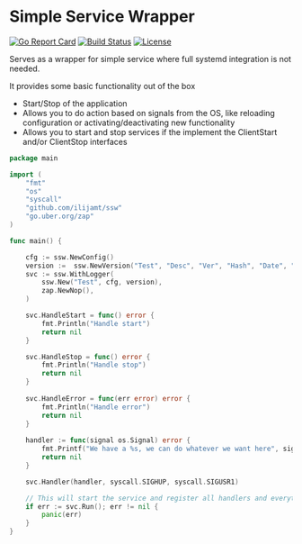 Simple Service Wrapper
======================

[![Go Report Card](https://goreportcard.com/badge/github.com/ilijamt/ssw)](https://goreportcard.com/report/github.com/ilijamt/ssw) [![Build Status](https://travis-ci.org/ilijamt/ssw.svg?branch=master)](https://travis-ci.org/ilijamt/ssw) [![License](https://img.shields.io/badge/License-MIT-blue.svg)](https://github.com/ilijamt/ssw/blob/master/LICENSE)

Serves as a wrapper for simple service where full systemd integration is not needed.

It provides some basic functionality out of the box

* Start/Stop of the application
* Allows you to do action based on signals from the OS, like reloading configuration or activating/deactivating new functionality
* Allows you to start and stop services if the implement the ClientStart and/or ClientStop interfaces

```go
package main

import (
	"fmt"
	"os"
	"syscall"
	"github.com/ilijamt/ssw"
	"go.uber.org/zap"
)

func main() {

	cfg := ssw.NewConfig()
	version :=  ssw.NewVersion("Test", "Desc", "Ver", "Hash", "Date", "Clean")
	svc := ssw.WithLogger(
		ssw.New("Test", cfg, version),
		zap.NewNop(),
	)

	svc.HandleStart = func() error {
		fmt.Println("Handle start")
		return nil
	}

	svc.HandleStop = func() error {
		fmt.Println("Handle stop")
		return nil
	}
	
	svc.HandleError = func(err error) error {
        fmt.Println("Handle error")
		return nil
	}
	
	handler := func(signal os.Signal) error {
		fmt.Printf("We have a %s, we can do whatever we want here", signal)
		return nil
	}

	svc.Handler(handler, syscall.SIGHUP, syscall.SIGUSR1)

	// This will start the service and register all handlers and everything
	if err := svc.Run(); err != nil {
		panic(err)
	}
}

```

